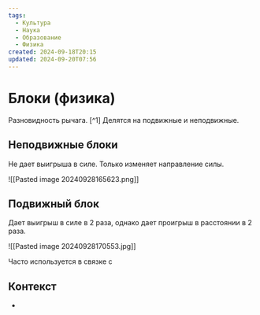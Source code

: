 ```yaml
---
tags:
  - Культура
  - Наука
  - Образование
  - Физика
created: 2024-09-18T20:15
updated: 2024-09-20T07:56
---
```

# Блоки (физика)

Разновидность рычага.  [^1]
Делятся на подвижные и неподвижные.

## Неподвижные блоки
 Не дает выигрыша в силе.
 Только изменяет направление силы.

![[Pasted image 20240928165623.png]]

## Подвижный блок
Дает выигрыш в силе в 2 раза, однако дает проигрыш в расстоянии в 2 раза.

![[Pasted image 20240928170553.jpg]]

Часто используется в связке с 
## Контекст
- 

